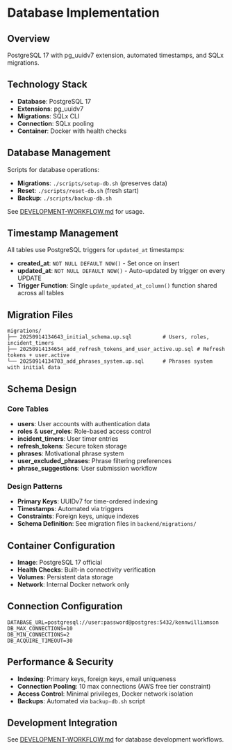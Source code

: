 # Database Implementation

## Overview
PostgreSQL 17 with pg_uuidv7 extension, automated timestamps, and SQLx migrations.

## Technology Stack
- **Database**: PostgreSQL 17
- **Extensions**: pg_uuidv7
- **Migrations**: SQLx CLI
- **Connection**: SQLx pooling
- **Container**: Docker with health checks

## Database Management
Scripts for database operations:
- **Migrations**: `./scripts/setup-db.sh` (preserves data)
- **Reset**: `./scripts/reset-db.sh` (fresh start)
- **Backup**: `./scripts/backup-db.sh`

See [DEVELOPMENT-WORKFLOW.md](DEVELOPMENT-WORKFLOW.md#database-development-workflow) for usage.

## Timestamp Management
All tables use PostgreSQL triggers for `updated_at` timestamps:
- **created_at**: `NOT NULL DEFAULT NOW()` - Set once on insert
- **updated_at**: `NOT NULL DEFAULT NOW()` - Auto-updated by trigger on every UPDATE
- **Trigger Function**: Single `update_updated_at_column()` function shared across all tables

## Migration Files
```
migrations/
├── 20250914134643_initial_schema.up.sql          # Users, roles, incident_timers
├── 20250914134654_add_refresh_tokens_and_user_active.up.sql # Refresh tokens + user.active
└── 20250914134703_add_phrases_system.up.sql      # Phrases system with initial data
```

## Schema Design

### Core Tables
- **users**: User accounts with authentication data
- **roles** & **user_roles**: Role-based access control
- **incident_timers**: User timer entries
- **refresh_tokens**: Secure token storage
- **phrases**: Motivational phrase system
- **user_excluded_phrases**: Phrase filtering preferences
- **phrase_suggestions**: User submission workflow

### Design Patterns
- **Primary Keys**: UUIDv7 for time-ordered indexing
- **Timestamps**: Automated via triggers
- **Constraints**: Foreign keys, unique indexes
- **Schema Definition**: See migration files in `backend/migrations/`

## Container Configuration
- **Image**: PostgreSQL 17 official
- **Health Checks**: Built-in connectivity verification
- **Volumes**: Persistent data storage
- **Network**: Internal Docker network only

## Connection Configuration
```env
DATABASE_URL=postgresql://user:password@postgres:5432/kennwilliamson
DB_MAX_CONNECTIONS=10
DB_MIN_CONNECTIONS=2
DB_ACQUIRE_TIMEOUT=30
```

## Performance & Security
- **Indexing**: Primary keys, foreign keys, email uniqueness
- **Connection Pooling**: 10 max connections (AWS free tier constraint)
- **Access Control**: Minimal privileges, Docker network isolation
- **Backups**: Automated via `backup-db.sh` script

## Development Integration
See [DEVELOPMENT-WORKFLOW.md](DEVELOPMENT-WORKFLOW.md#database-development-workflow) for database development workflows.